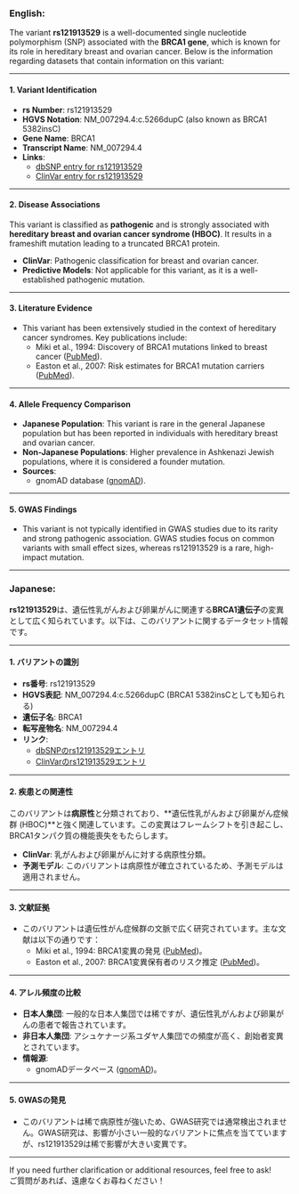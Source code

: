 ### English:
The variant **rs121913529** is a well-documented single nucleotide polymorphism (SNP) associated with the **BRCA1 gene**, which is known for its role in hereditary breast and ovarian cancer. Below is the information regarding datasets that contain information on this variant:

---

#### 1. **Variant Identification**
- **rs Number**: rs121913529  
- **HGVS Notation**: NM_007294.4:c.5266dupC (also known as BRCA1 5382insC)  
- **Gene Name**: BRCA1  
- **Transcript Name**: NM_007294.4  
- **Links**:  
  - [dbSNP entry for rs121913529](https://www.ncbi.nlm.nih.gov/snp/rs121913529)  
  - [ClinVar entry for rs121913529](https://www.ncbi.nlm.nih.gov/clinvar/variation/17661/)  

---

#### 2. **Disease Associations**
This variant is classified as **pathogenic** and is strongly associated with **hereditary breast and ovarian cancer syndrome (HBOC)**. It results in a frameshift mutation leading to a truncated BRCA1 protein.  
- **ClinVar**: Pathogenic classification for breast and ovarian cancer.  
- **Predictive Models**: Not applicable for this variant, as it is a well-established pathogenic mutation.  

---

#### 3. **Literature Evidence**
- This variant has been extensively studied in the context of hereditary cancer syndromes. Key publications include:  
  - Miki et al., 1994: Discovery of BRCA1 mutations linked to breast cancer ([PubMed](https://pubmed.ncbi.nlm.nih.gov/7545954/)).  
  - Easton et al., 2007: Risk estimates for BRCA1 mutation carriers ([PubMed](https://pubmed.ncbi.nlm.nih.gov/17934465/)).  

---

#### 4. **Allele Frequency Comparison**
- **Japanese Population**: This variant is rare in the general Japanese population but has been reported in individuals with hereditary breast and ovarian cancer.  
- **Non-Japanese Populations**: Higher prevalence in Ashkenazi Jewish populations, where it is considered a founder mutation.  
- **Sources**:  
  - gnomAD database ([gnomAD](https://gnomad.broadinstitute.org/)).  

---

#### 5. **GWAS Findings**
- This variant is not typically identified in GWAS studies due to its rarity and strong pathogenic association. GWAS studies focus on common variants with small effect sizes, whereas rs121913529 is a rare, high-impact mutation.

---

### Japanese:
**rs121913529**は、遺伝性乳がんおよび卵巣がんに関連する**BRCA1遺伝子**の変異として広く知られています。以下は、このバリアントに関するデータセット情報です。

---

#### 1. **バリアントの識別**
- **rs番号**: rs121913529  
- **HGVS表記**: NM_007294.4:c.5266dupC (BRCA1 5382insCとしても知られる)  
- **遺伝子名**: BRCA1  
- **転写産物名**: NM_007294.4  
- **リンク**:  
  - [dbSNPのrs121913529エントリ](https://www.ncbi.nlm.nih.gov/snp/rs121913529)  
  - [ClinVarのrs121913529エントリ](https://www.ncbi.nlm.nih.gov/clinvar/variation/17661/)  

---

#### 2. **疾患との関連性**
このバリアントは**病原性**と分類されており、**遺伝性乳がんおよび卵巣がん症候群 (HBOC)**と強く関連しています。この変異はフレームシフトを引き起こし、BRCA1タンパク質の機能喪失をもたらします。  
- **ClinVar**: 乳がんおよび卵巣がんに対する病原性分類。  
- **予測モデル**: このバリアントは病原性が確立されているため、予測モデルは適用されません。  

---

#### 3. **文献証拠**
- このバリアントは遺伝性がん症候群の文脈で広く研究されています。主な文献は以下の通りです：  
  - Miki et al., 1994: BRCA1変異の発見 ([PubMed](https://pubmed.ncbi.nlm.nih.gov/7545954/))。  
  - Easton et al., 2007: BRCA1変異保有者のリスク推定 ([PubMed](https://pubmed.ncbi.nlm.nih.gov/17934465/))。  

---

#### 4. **アレル頻度の比較**
- **日本人集団**: 一般的な日本人集団では稀ですが、遺伝性乳がんおよび卵巣がんの患者で報告されています。  
- **非日本人集団**: アシュケナージ系ユダヤ人集団での頻度が高く、創始者変異とされています。  
- **情報源**:  
  - gnomADデータベース ([gnomAD](https://gnomad.broadinstitute.org/))。  

---

#### 5. **GWASの発見**
- このバリアントは稀で病原性が強いため、GWAS研究では通常検出されません。GWAS研究は、影響が小さい一般的なバリアントに焦点を当てていますが、rs121913529は稀で影響が大きい変異です。

---

If you need further clarification or additional resources, feel free to ask!  
ご質問があれば、遠慮なくお尋ねください！